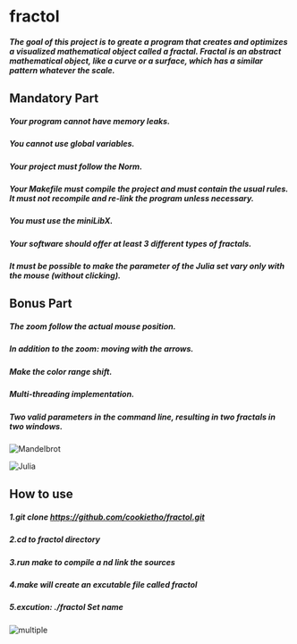 # fractol
##### The goal of this project is to greate a program that creates and optimizes a visualized mathematical object called a fractal. Fractal is an abstract mathematical object, like a curve or a surface, which has a similar pattern whatever the scale. 

##  Mandatory Part
##### Your program cannot have memory leaks.
##### You cannot use global variables.
##### Your project must follow the Norm.
##### Your Makefile must compile the project and must contain the usual rules. It must not recompile and re-link the program unless necessary.
##### You must use the miniLibX.
##### Your software should offer at least 3 different types of fractals.
##### It must be possible to make the parameter of the Julia set vary only with the mouse (without clicking).

## Bonus Part
##### The zoom follow the actual mouse position.
##### In addition to the zoom: moving with the arrows.
##### Make the color range shift.
##### Multi-threading implementation.
##### Two valid parameters in the command line, resulting in two fractals in two windows.

![Mandelbrot](https://github.com/cookietho/fractol/blob/master/Mandelbrot.gif)

![Julia](https://github.com/cookietho/fractol/blob/master/Julia.gif)

##  How to use
##### 1.git clone https://github.com/cookietho/fractol.git
##### 2.cd to fractol directory
##### 3.run make to compile a nd link the sources
##### 4.make will create an excutable file called fractol
##### 5.excution: ./fractol Set name

![multiple](https://github.com/cookietho/fractol/blob/master/Multiple.gif)
